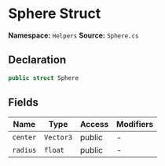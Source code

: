 # Sphere Struct

**Namespace:** `Helpers`
**Source:** `Sphere.cs`

## Declaration

```csharp
public struct Sphere
```

## Fields

| Name | Type | Access | Modifiers |
|------|------|--------|-----------|
| `center` | `Vector3` | public | - |
| `radius` | `float` | public | - |

